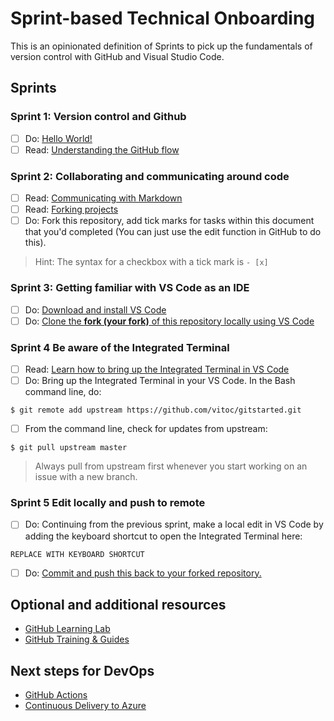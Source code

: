 # Sprint-based Technical Onboarding

This is an opinionated definition of Sprints to pick up the fundamentals of version control with GitHub and Visual Studio Code.

## Sprints

### Sprint 1: Version control and Github

- [ ] Do: [Hello World!](https://guides.github.com/activities/hello-world/)
- [ ] Read: [Understanding the GitHub flow](https://guides.github.com/introduction/flow/)

### Sprint 2: Collaborating and communicating around code

- [ ] Read: [Communicating with Markdown](https://lab.github.com/githubtraining/communicating-using-markdown)
- [ ] Read: [Forking projects](https://guides.github.com/activities/forking/)
- [ ] Do: Fork this repository, add tick marks for tasks within this document that you'd completed (You can just use the edit function in GitHub to do this).

> Hint: The syntax for a checkbox with a tick mark is ``` - [x] ```

### Sprint 3: Getting familiar with VS Code as an IDE

- [ ] Do: [Download and install VS Code](https://code.visualstudio.com/download)
- [ ] Do: [Clone the **fork (your fork)** of this repository locally using VS Code](https://code.visualstudio.com/docs/editor/versioncontrol#_cloning-a-repository)

### Sprint 4 Be aware of the Integrated Terminal

- [ ] Read: [Learn how to bring up the Integrated Terminal in VS Code](https://code.visualstudio.com/docs/editor/integrated-terminal)
- [ ] Do: Bring up the Integrated Terminal in your VS Code. In the Bash command line, do:
```
$ git remote add upstream https://github.com/vitoc/gitstarted.git
```
- [ ] From the command line, check for updates from upstream:
```
$ git pull upstream master
```
> Always pull from upstream first whenever you start working on an issue with a new branch.

### Sprint 5 Edit locally and push to remote 

- [ ] Do: Continuing from the previous sprint, make a local edit in VS Code by adding the
  keyboard shortcut to open the Integrated Terminal here:

```
REPLACE WITH KEYBOARD SHORTCUT
```

- [ ] Do: [Commit and push this back to your forked repository.](https://code.visualstudio.com/docs/editor/versioncontrol#_commit)

## Optional and additional resources
* [GitHub Learning Lab](https://lab.github.com/)
* [GitHub Training & Guides](https://www.youtube.com/githubguides)

## Next steps for DevOps

* [GitHub Actions](https://lab.github.com/githubtraining/github-actions:-hello-world)
* [Continuous Delivery to Azure](https://lab.github.com/githubtraining/github-actions:-continuous-delivery-with-azure)